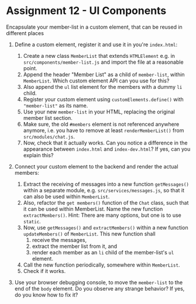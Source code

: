 # Assignment 12 - UI Components
Encapsulate your member-list in a custom element, that can be reused in different places

1. Define a custom element, register it and use it in you're `index.html`:
    1. Create a new class `MemberList` that extends `HTMLElement` e.g. in `src/components/member-list.js` and import the 
    file at a reasonable point.
    2. Append the header "Member List" as a child of `member-list`, within `MemberList`. Which custom element API can 
    you use for this?
    3. Also append the `ul` list element for the members with a dummy `li` child.
    4. Register your custom element using `customElements.define()` with `"member-list"` as its name.
    5. Use your new `member-list` in your HTML, replacing the original member list section.
    4. Make sure, the old `#members` element is not referenced anywhere anymore, i.e. you have to remove at least 
    `renderMemberList()` from `src/modules/chat.js`.
    5. Now, check that it actually works. Can you notice a difference in the appearance between `index.html` and 
    `index-dev.html`? If yes, can you explain this?
    
2. Connect your custom element to the backend and render the actual members:
    1. Extract the receiving of messages into a new function `getMessages()` within a separate module, e.g. 
    `src/services/messages.js`, so that it can also be used within `MemberList`.
    2. Also, refactor the `get members()` function of the `Chat` class, such that it can be used within MemberList. Name 
    the new function `extractMembers()`.
    Hint: There are many options, but one is to use `static`.
    3. Now, use `getMessages()` and `extractMembers()` within a new function `updateMembers()` of `MemberList`. This new 
    function shall 
        1. receive the messages,
        2. extract the member list from it, and
        3. render each member as an `li` child of the member-list's `ul` element.
    3. Call the new function periodically, somewhere within `MemberList`.
    4. Check if it works.
    
3. Use your browser debugging console, to move the `member-list` to the end of the `body` element. Do you observe any 
strange behavior? If yes, do you know how to fix it?

